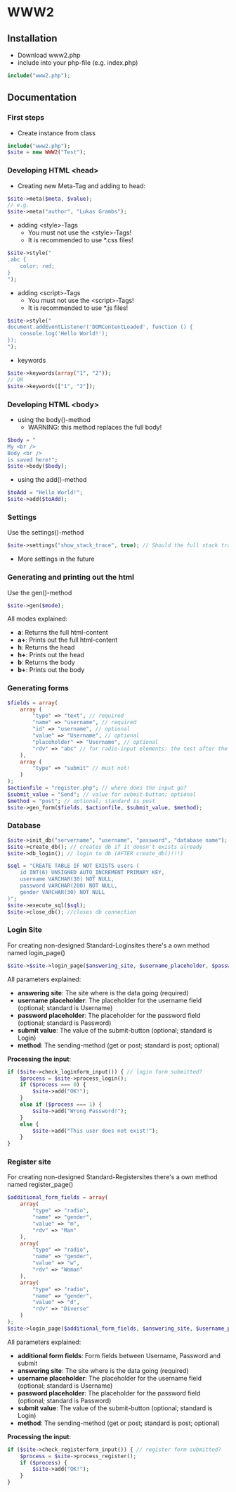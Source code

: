 # WWW2
## Installation
+ Download www2.php
+ include into your php-file (e.g. index.php)
```php
include("www2.php");
```
## Documentation
### First steps
+ Create instance from class
```php
include("www2.php");
$site = new WWW2("Test");
```
### Developing HTML \<head>
+ Creating new Meta-Tag and adding to head:
```php
$site->meta($meta, $value);
// e.g.
$site->meta("author", "Lukas Grambs");
```
+ adding \<style\>-Tags
  + You must not use the \<style>-Tags!
  + It is recommended to use *.css files!
```php
$site->style("
.abc {
    color: red;
}
");
```
+ adding \<script\>-Tags
  + You must not use the \<script>-Tags!
  + It is recommended to use *.js files!
```php
$site->style("
document.addEventListener('DOMContentLoaded', function () {
    console.log('Hello World!');
});
");
```
+ keywords
```php
$site->keywords(array("1", "2"));
// OR
$site->keywords(["1", "2"]);
```
### Developing HTML \<body>
+ using the body()-method
  + WARNING: this method replaces the full body!
```php
$body = "
My <br />
Body <br />
is saved here!";
$site->body($body);
```
+ using the add()-method
```php
$toAdd = "Hello World!";
$site->add($toAdd);
```
### Settings
Use the settings()-method
```php
$site->settings("show_stack_trace", true); // Should the full stack trace be showed if a error occures?
```
+ More settings in the future
### Generating and printing out the html
Use the gen()-method
```php
$site->gen($mode);
```
All modes explained:
+ **a**: Returns the full html-content
+ **a+**: Prints out the full html-content
+ **h**: Returns the head
+ **h+**: Prints out the head
+ **b**: Returns the body
+ **b+**: Prints out the body
### Generating forms
```php
$fields = array(
    array (
        "type" => "text", // required
        "name" => "username", // required
        "id" => "username", // optional
        "value" => "Username", // optional
        "placeholder" => "Username", // optional
        "rdv" => "abc" // for radio-input elements: the test after the button
    ),
    array (
        "type" => "submit" // must not!
    )
);
$actionfile = "register.php"; // where does the input go?
$submit_value = "Send"; // value for submit-button; optional
$method = "post"; // optional; standard is post
$site->gen_form($fields, $actionfile, $submit_value, $method);
```
### Database
```php
$site->init_db("servername", "username", "password", "database name"); // init database
$site->create_db(); // creates db if it doesn't exists already
$site->db_login(); // login to db (AFTER create_db()!!!)

$sql = "CREATE TABLE IF NOT EXISTS users (
    id INT(6) UNSIGNED AUTO_INCREMENT PRIMARY KEY,
    username VARCHAR(30) NOT NULL,
    password VARCHAR(200) NOT NULL,
    gender VARCHAR(30) NOT NULL
)";
$site->execute_sql($sql);
$site->close_db(); //closes db connection
```
### Login Site
For creating non-designed Standard-Loginsites there's a own method named login_page()
```php
$site->$site->login_page($answering_site, $username_placeholder, $password_placeholder, $submit_value, $method);
```
All parameters explained:
+ **answering site**: The site where is the data going (required)
+ **username placeholder**: The placeholder for the username field (optional; standard is Username)
+ **password placeholder**: The placeholder for the password field (optional; standard is Password)
+ **submit value**: The value of the submit-button (optional; standard is Login)
+ **method**: The sending-method (get or post; standard is post; optional)  

**Processing the input**:
```php
if ($site->check_loginform_input()) { // login form submitted?
    $process = $site->process_login();
    if ($process === 0) {
        $site->add("OK!");
    }
    else if ($process === 1) {
        $site->add("Wrong Password!");
    }
    else {
        $site->add("This user does not exist!");
    }
}
```
### Register site
For creating non-designed Standard-Registersites there's a own method named register_page()
```php
$additional_form_fields = array(
    array(
        "type" => "radio",
        "name" => "gender",
        "value" => "m",
        "rdv" => "Man"
    ),
    array(
        "type" => "radio",
        "name" => "gender",
        "value" => "w",
        "rdv" => "Woman"
    ),
    array(
        "type" => "radio",
        "name" => "gender",
        "value" => "d",
        "rdv" => "Diverse"
    )
);
$site->login_page($additional_form_fields, $answering_site, $username_placeholder, $password_placeholder, $submit_value, $method);
```
All parameters explained:
+ **additional form fields**: Form fields between Username, Password and submit
+ **answering site**: The site where is the data going (required)
+ **username placeholder**: The placeholder for the username field (optional; standard is Username)
+ **password placeholder**: The placeholder for the password field (optional; standard is Password)
+ **submit value**: The value of the submit-button (optional; standard is Login)
+ **method**: The sending-method (get or post; standard is post; optional)  

**Processing the input**:
```php
if ($site->check_registerform_input()) { // register form submitted?
    $process = $site->process_register();
    if ($process) {
        $site->add("OK!");
    }
}
```